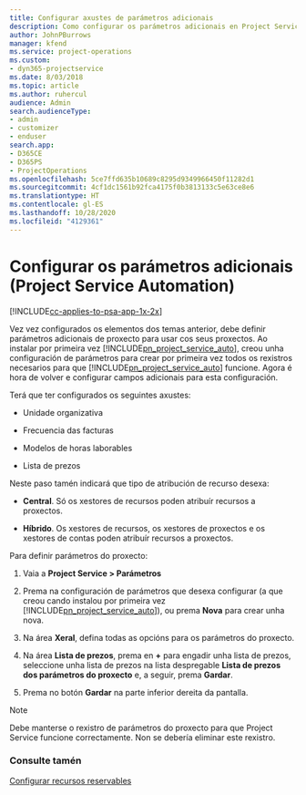 ```yaml
---
title: Configurar axustes de parámetros adicionais
description: Como configurar os parámetros adicionais en Project Service
author: JohnPBurrows
manager: kfend
ms.service: project-operations
ms.custom:
- dyn365-projectservice
ms.date: 8/03/2018
ms.topic: article
ms.author: ruhercul
audience: Admin
search.audienceType:
- admin
- customizer
- enduser
search.app:
- D365CE
- D365PS
- ProjectOperations
ms.openlocfilehash: 5ce7ffd635b10689c8295d9349966450f11282d1
ms.sourcegitcommit: 4cf1dc1561b92fca4175f0b3813133c5e63ce8e6
ms.translationtype: HT
ms.contentlocale: gl-ES
ms.lasthandoff: 10/28/2020
ms.locfileid: "4129361"
---
```

# <a name="configure-additional-parameter-settings-project-service"></a>Configurar os parámetros adicionais (Project Service Automation)

[!INCLUDE[cc-applies-to-psa-app-1x-2x](../includes/cc-applies-to-psa-app-1x-2x.md)]

Vez vez configurados os elementos dos temas anterior, debe definir parámetros adicionais de proxecto para usar cos seus proxectos. Ao instalar por primeira vez [!INCLUDE[pn_project_service_auto](../includes/pn-project-service-auto.md)], creou unha configuración de parámetros para crear por primeira vez todos os rexistros necesarios para que [!INCLUDE[pn_project_service_auto](../includes/pn-project-service-auto.md)] funcione. Agora é hora de volver e configurar campos adicionais para esta configuración.  
  
 Terá que ter configurados os seguintes axustes:  
  
-   Unidade organizativa  
  
-   Frecuencia das facturas  
  
-   Modelos de horas laborables  
  
-   Lista de prezos  
 
Neste paso tamén indicará que tipo de atribución de recurso desexa:  
  
- **Central**. Só os xestores de recursos poden atribuír recursos a proxectos.  
  
- **Híbrido**. Os xestores de recursos, os xestores de proxectos e os xestores de contas poden atribuír recursos a proxectos.  
  
 
Para definir parámetros do proxecto:  
  
1. Vaia a **Project Service > Parámetros**  
  
2. Prema na configuración de parámetros que desexa configurar (a que creou cando instalou por primeira vez [!INCLUDE[pn_project_service_auto](../includes/pn-project-service-auto.md)]), ou prema **Nova** para crear unha nova.  
  
3. Na área **Xeral**, defina todas as opcións para os parámetros do proxecto.  
  
4. Na área **Lista de prezos**, prema en **+** para engadir unha lista de prezos, seleccione unha lista de prezos na lista despregable **Lista de prezos dos parámetros do proxecto** e, a seguir, prema **Gardar**.  
  
5. Prema no botón **Gardar** na parte inferior dereita da pantalla.  

> [!NOTE]
> Debe manterse o rexistro de parámetros do proxecto para que Project Service funcione correctamente. Non se debería eliminar este rexistro.

### <a name="see-also"></a>Consulte tamén  
 [Configurar recursos reservables](../psa/set-up-resources.md)
